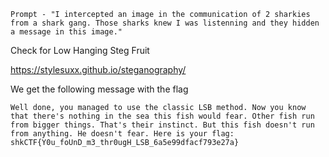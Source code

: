 ```
Prompt - "I intercepted an image in the communication of 2 sharkies from a shark gang. Those sharks knew I was listenning and they hidden a message in this image."
```


Check for Low Hanging Steg Fruit

https://stylesuxx.github.io/steganography/

We get the following message with the flag

```
Well done, you managed to use the classic LSB method. Now you know that there's nothing in the sea this fish would fear. Other fish run from bigger things. That's their instinct. But this fish doesn't run from anything. He doesn't fear. Here is your flag: shkCTF{Y0u_foUnD_m3_thr0ugH_LSB_6a5e99dfacf793e27a}
```